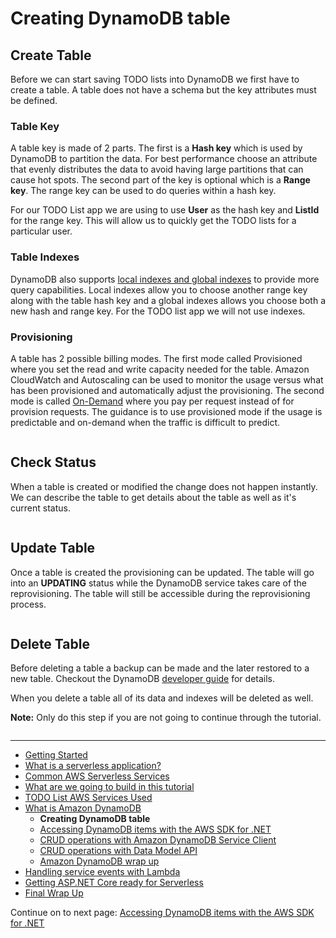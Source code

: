 # Creating DynamoDB table

## Create Table

Before we can start saving TODO lists into DynamoDB we first have to create a table. A table does not have a schema but the key 
attributes must be defined.

### Table Key

A table key is made of 2 parts. The first is a **Hash key** which is used by DynamoDB to partition the data. For best performance choose an attribute
that evenly distributes the data to avoid having large partitions that can cause hot spots. The second part of the key is optional 
which is a **Range key**. The range key can be used to do queries within a hash key.

For our TODO List app we are using to use **User** as the hash key and **ListId** for the range key. This will allow us to quickly get 
the TODO lists for a particular user.

### Table Indexes
DynamoDB also supports [local indexes and global indexes](https://docs.aws.amazon.com/amazondynamodb/latest/developerguide/SecondaryIndexes.html) to provide more query capabilities. Local indexes allow you to choose another
range key along with the table hash key and a global indexes allows you choose both a new hash and range key. For the TODO list app 
we will not use indexes.

### Provisioning

A table has 2 possible billing modes. The first mode called Provisioned where you set the read and write capacity needed for the table. Amazon CloudWatch and Autoscaling can be
used to monitor the usage versus what has been provisioned and automatically adjust the provisioning. The second mode is called 
[On-Demand](https://aws.amazon.com/blogs/aws/amazon-dynamodb-on-demand-no-capacity-planning-and-pay-per-request-pricing/) where you pay per
request instead of for provision requests. The guidance is to use provisioned mode if the usage is predictable and on-demand when the traffic
is difficult to predict.


```cs --source-file ../Snippets/CreateTable.cs --project ../Snippets/Snippets.csproj --region create_table
```


## Check Status

When a table is created or modified the change does not happen instantly. We can describe the table to get details about the table as 
well as it's current status.

```cs --source-file ../Snippets/CreateTable.cs --project ../Snippets/Snippets.csproj --region check_status
```

## Update Table

Once a table is created the provisioning can be updated. The table will go into an **UPDATING** status while the DynamoDB service takes
care of the reprovisioning. The table will still be accessible during the reprovisioning process.

```cs --source-file ../Snippets/CreateTable.cs --project ../Snippets/Snippets.csproj --region update_table
```



## Delete Table

Before deleting a table a backup can be made and the later restored to a new table. Checkout the 
DynamoDB [developer guide](https://docs.aws.amazon.com/amazondynamodb/latest/developerguide/BackupRestore.html) for details.

When you delete a table all of its data and indexes will be deleted as well.


**Note:** Only do this step if you are not going to continue through the tutorial.

```cs --source-file ../Snippets/CreateTable.cs --project ../Snippets/Snippets.csproj --region delete_table
```

<!-- Generated Navigation -->
---

* [Getting Started](../GettingStarted.md)
* [What is a serverless application?](../WhatIsServerless.md)
* [Common AWS Serverless Services](../CommonServerlessServices.md)
* [What are we going to build in this tutorial](../WhatAreWeBuilding.md)
* [TODO List AWS Services Used](../TODOListServices.md)
* [What is Amazon DynamoDB](../DynamoDBModule/WhatIsDynamoDB.md)
  * **Creating DynamoDB table**
  * [Accessing DynamoDB items with the AWS SDK for .NET](../DynamoDBModule/DotNetDynamoDBAPIs.md)
  * [CRUD operations with Amazon DynamoDB Service Client](../DynamoDBModule/DDBServiceClientAPI.md)
  * [CRUD operations with Data Model API](../DynamoDBModule/DotNetDynamoDBDataModel.md)
  * [Amazon DynamoDB wrap up](../DynamoDBModule/DynamoDBWrapUp.md)
* [Handling service events with Lambda](../StreamProcessing/ServiceEvents.md)
* [Getting ASP.NET Core ready for Serverless](../ASP.NETCoreFrontend/TheFrontend.md)
* [Final Wrap Up](../FinalWrapup.md)

Continue on to next page: [Accessing DynamoDB items with the AWS SDK for .NET](../DynamoDBModule/DotNetDynamoDBAPIs.md)

